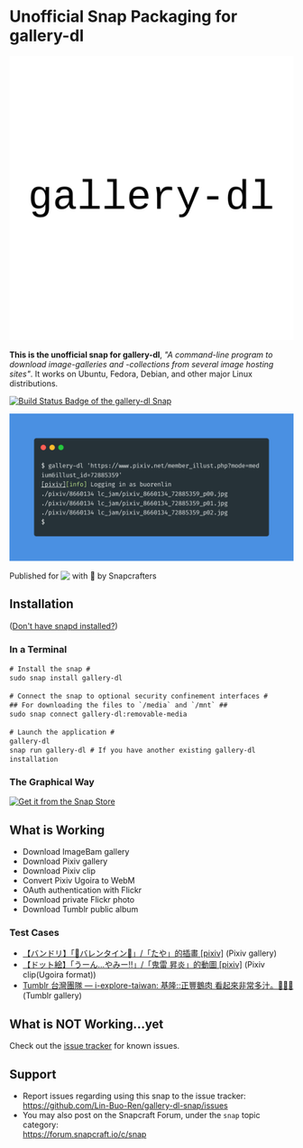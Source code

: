 # Unofficial Snap Packaging for gallery-dl
<!--
	Use the Staticaly service for easy access to in-repo pictures:
	https://www.staticaly.com/
-->
![(Placeholder) Icon of gallery-dl](gui/placeholder-brand.svg "(Placeholder) Icon of gallery-dl")

**This is the unofficial snap for gallery-dl**, *"A command-line program to download image-galleries and -collections from several image hosting sites"*. It works on Ubuntu, Fedora, Debian, and other major Linux distributions.

[![Build Status Badge of the `gallery-dl` Snap](https://build.snapcraft.io/badge/Lin-Buo-Ren/gallery-dl-snap.svg "Build Status of the `gallery-dl` snap")](https://build.snapcraft.io/user/Lin-Buo-Ren/gallery-dl-snap)

![Screenshot of the Snapped Application](local/screenshots/download-pixiv.png "Screenshot of the Snapped Application")

Published for <img src="http://anything.codes/slack-emoji-for-techies/emoji/tux.png" align="top" width="24" /> with 💝 by Snapcrafters

## Installation
([Don't have snapd installed?](https://snapcraft.io/docs/core/install))

### In a Terminal
    # Install the snap #
    sudo snap install gallery-dl
    
    # Connect the snap to optional security confinement interfaces #
    ## For downloading the files to `/media` and `/mnt` ##
    sudo snap connect gallery-dl:removable-media
    
    # Launch the application #
    gallery-dl
    snap run gallery-dl # If you have another existing gallery-dl installation

### The Graphical Way
[![Get it from the Snap Store](https://snapcraft.io/static/images/badges/en/snap-store-black.svg)](https://snapcraft.io/gallery-dl)

## What is Working
* Download ImageBam gallery
* Download Pixiv gallery
* Download Pixiv clip
* Convert Pixiv Ugoira to WebM
* OAuth authentication with Flickr
* Download private Flickr photo
* Download Tumblr public album

### Test Cases
* [【バンドリ】「💙バレンタイン💖」/「たや」的插畫 [pixiv]](https://www.pixiv.net/member_illust.php?mode=medium&illust_id=73280679) (Pixiv gallery)
* [【ドット絵】「うーん...やみー!!」/「鬼雷 昇炎」的動圖 [pixiv]](https://www.pixiv.net/member_illust.php?mode=medium&illust_id=73280348) (Pixiv clip(Ugoira format))
* [Tumblr 台灣團隊 — i-explore-taiwan: 基隆::正豐鵝肉 看起來非常多汁。🤤🤤🤤](https://taiwanteam.tumblr.com/post/182890602601/i-explore-taiwan-%E5%9F%BA%E9%9A%86%E6%AD%A3%E8%B1%90%E9%B5%9D%E8%82%89-%E7%9C%8B%E8%B5%B7%E4%BE%86%E9%9D%9E%E5%B8%B8%E5%A4%9A%E6%B1%81) (Tumblr gallery)

## What is NOT Working...yet 
Check out the [issue tracker](https://github.com/Lin-Buo-Ren/gallery-dl-snap/issues) for known issues.

## Support
* Report issues regarding using this snap to the issue tracker:  
  <https://github.com/Lin-Buo-Ren/gallery-dl-snap/issues>
* You may also post on the Snapcraft Forum, under the `snap` topic category:  
  <https://forum.snapcraft.io/c/snap>
